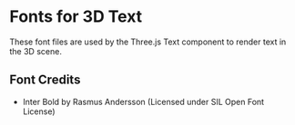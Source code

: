 
# Fonts for 3D Text

These font files are used by the Three.js Text component to render text in the 3D scene.

## Font Credits
- Inter Bold by Rasmus Andersson (Licensed under SIL Open Font License)
